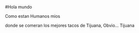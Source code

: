 #Hola mundo

Como estan Humanos mios

donde se comeran los mejores tacos de Tijuana, Obvio... Tijuana
